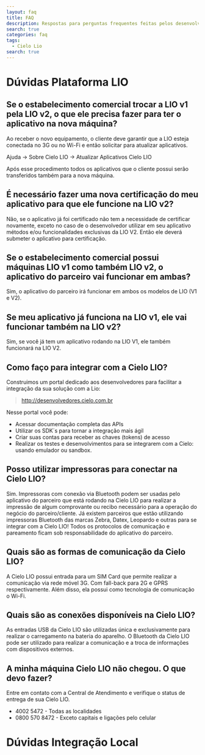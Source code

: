 ```yaml
---
layout: faq
title: FAQ
description: Respostas para perguntas frequentes feitas pelos desenvolvedores durante a integração com a API Cielo.
search: true
categories: faq
tags:
  - Cielo Lio
search: true
---
```


# Dúvidas Plataforma LIO

## Se o estabelecimento comercial trocar a LIO v1 pela LIO v2, o que ele precisa fazer para ter o aplicativo na nova máquina?

Ao receber o novo equipamento, o cliente deve garantir que a LIO esteja conectada no 3G ou no Wi-Fi e então solicitar para atualizar aplicativos.

Ajuda -> Sobre Cielo LIO -> Atualizar Aplicativos Cielo LIO

Após esse procedimento todos os aplicativos que o cliente possui serão transferidos também para a nova máquina.

## É necessário fazer uma nova certificação do meu aplicativo para que ele funcione na LIO v2?

Não, se o aplicativo já foi certificado não tem a necessidade de certificar novamente, exceto no caso de o desenvolvedor utilizar em seu aplicativo métodos e/ou funcionalidades exclusivas da LIO V2. Então ele deverá submeter o aplicativo para certificação.

## Se o estabelecimento comercial possui máquinas LIO v1 como também LIO v2, o aplicativo do parceiro vai funcionar em ambas?

Sim, o aplicativo do parceiro irá funcionar em ambos os modelos de LIO (V1 e V2).

## Se meu aplicativo já funciona na LIO v1, ele vai funcionar também na LIO v2?

Sim, se você já tem um aplicativo rodando na LIO V1, ele também funcionará na LIO V2.

## Como faço para integrar com a Cielo LIO?

Construimos um portal dedicado aos desenvolvedores para facilitar a integração da sua solução com a Lio:

> http://desenvolvedores.cielo.com.br

Nesse portal você pode:

* Acessar documentação completa das APIs
* Utilizar os SDK´s para tornar a integração mais ágil
* Criar suas contas para receber as chaves (tokens) de acesso
* Realizar os testes e desenvolvimentos para se integrarem com a Cielo: usando emulador ou sandbox.

## Posso utilizar impressoras para conectar na Cielo LIO?

Sim. Impressoras com conexão via Bluetooth podem ser usadas pelo aplicativo do parceiro que está rodando na Cielo LIO para realizar a impressão de algum comprovante ou recibo necessário para a operação do negócio do parceiro/cliente.
Já existem parceiros que estão utilizando impressoras Bluetooth das marcas Zebra, Datex, Leopardo e outras para se integrar com a Cielo LIO!
Todos os protocolos de comunicação e pareamento ficam sob responsabilidade do aplicativo do parceiro.

## Quais são as formas de comunicação da Cielo LIO?

A Cielo LIO possui entrada para um SIM Card que permite realizar a comunicação via rede móvel 3G. Com fall-back para 2G e GPRS respectivamente.
Além disso, ela possui como tecnologia de comunicação o Wi-Fi.

## Quais são as conexões disponíveis na Cielo LIO?

As entradas USB da Cielo LIO são utilizadas única e exclusivamente para realizar o carregamento na bateria do aparelho.
O Bluetooth da Cielo LIO pode ser utilizado para realizar a comunicação e a troca de informações com dispositivos externos.

## A minha máquina Cielo LIO não chegou. O que devo fazer?

Entre em contato com a Central de Atendimento e verifique o status de entrega de sua Cielo LIO.

* 4002 5472 - Todas as localidades
* 0800 570 8472 - Exceto capitais e ligações pelo celular

# Dúvidas Integração Local











